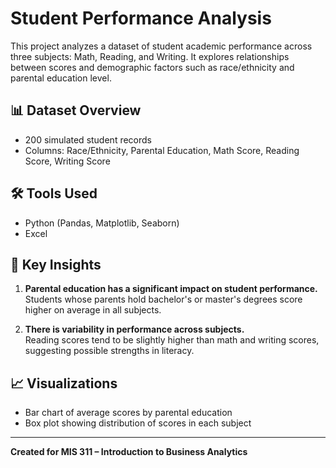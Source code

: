 # Student Performance Analysis

This project analyzes a dataset of student academic performance across three subjects: Math, Reading, and Writing. It explores relationships between scores and demographic factors such as race/ethnicity and parental education level.

## 📊 Dataset Overview
- 200 simulated student records
- Columns: Race/Ethnicity, Parental Education, Math Score, Reading Score, Writing Score

## 🛠 Tools Used
- Python (Pandas, Matplotlib, Seaborn)
- Excel

## 📌 Key Insights
1. **Parental education has a significant impact on student performance.**  
   Students whose parents hold bachelor's or master's degrees score higher on average in all subjects.

2. **There is variability in performance across subjects.**  
   Reading scores tend to be slightly higher than math and writing scores, suggesting possible strengths in literacy.

## 📈 Visualizations
- Bar chart of average scores by parental education
- Box plot showing distribution of scores in each subject

---

**Created for MIS 311 – Introduction to Business Analytics**

